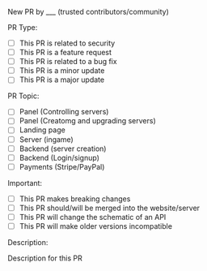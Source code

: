 New PR by ___ (trusted contributors/community)

PR Type:

- [ ] This PR is related to security
- [ ] This PR is a feature request
- [ ] This PR is related to a bug fix
- [ ] This PR is a minor update
- [ ] This PR is a major update

PR Topic:

- [ ] Panel (Controlling servers)
- [ ] Panel (Creatomg and upgrading servers)
- [ ] Landing page
- [ ] Server (ingame)
- [ ] Backend (server creation)
- [ ] Backend (Login/signup)
- [ ] Payments (Stripe/PayPal)

Important:
- [ ] This PR makes breaking changes
- [ ] This PR should/will be merged into the website/server
- [ ] This PR will change the schematic of an API
- [ ] This PR will make older versions incompatible

Description:

Description for this PR
